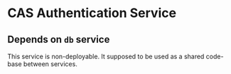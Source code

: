 # CAS Authentication Service
## Depends on `db` service
This service is non-deployable. It supposed to be used as a shared code-base between services.
